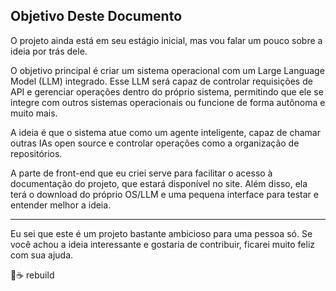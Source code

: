 ## Objetivo Deste Documento

O projeto ainda está em seu estágio inicial, mas vou falar um pouco sobre a ideia por trás dele.

O objetivo principal é criar um sistema operacional com um Large Language Model (LLM) integrado. Esse LLM será capaz de controlar requisições de API e gerenciar operações dentro do próprio sistema, permitindo que ele se integre com outros sistemas operacionais ou funcione de forma autônoma e muito mais.

A ideia é que o sistema atue como um agente inteligente, capaz de chamar outras IAs open source e controlar operações como a organização de repositórios.

A parte de front-end que eu criei serve para facilitar o acesso à documentação do projeto, que estará disponível no site. Além disso, ela terá o download do próprio OS/LLM e uma pequena interface para testar e entender melhor a ideia.

---
Eu sei que este é um projeto bastante ambicioso para uma pessoa só. Se você achou a ideia interessante e gostaria de contribuir, ficarei muito feliz com sua ajuda. 


🫨☕ rebuild